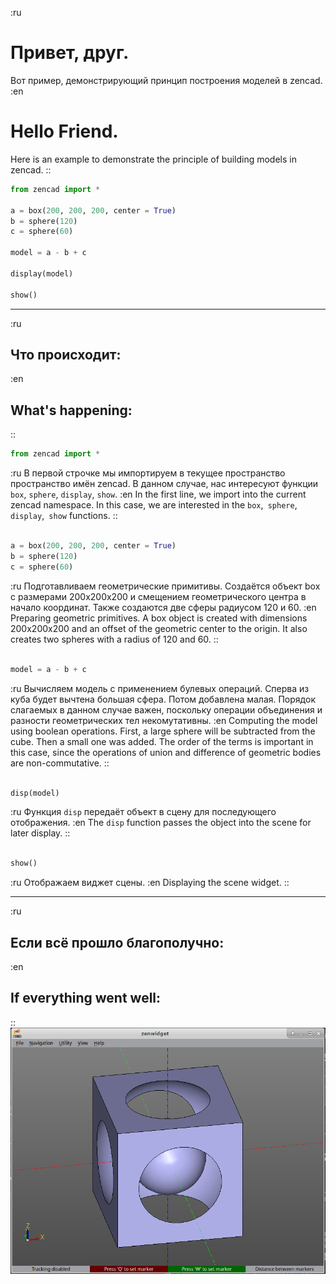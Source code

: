 :ru
# Привет, друг.

Вот пример, демонстрирующий принцип построения моделей в zencad.
:en
# Hello Friend.

Here is an example to demonstrate the principle of building models in zencad. 
::
```python
from zencad import *

a = box(200, 200, 200, center = True)
b = sphere(120)
c = sphere(60)

model = a - b + c

display(model)

show()
```

------------------
:ru
## Что происходит:
:en
## What's happening: 
::
```python
from zencad import *
```
:ru
В первой строчке мы импортируем в текущее пространство пространство имён zencad. В данном случае, нас интересуют функции `box`, `sphere`, `display`, `show`.
:en
In the first line, we import into the current zencad namespace. In this case, we are interested in the `box`,` sphere`, `display`,` show` functions. 
::
</br>
</br>


```python
a = box(200, 200, 200, center = True)
b = sphere(120)
c = sphere(60)
```
:ru
Подготавливаем геометрические примитивы. Создаётся объект box с размерами 200x200x200 и смещением геометрического центра в начало координат. Также создаются две сферы радиусом 120 и 60.
:en
Preparing geometric primitives. A box object is created with dimensions 200x200x200 and an offset of the geometric center to the origin. It also creates two spheres with a radius of 120 and 60. 
::
</br>
</br>


```python
model = a - b + c
```
:ru
Вычисляем модель с применением булевых операций. Сперва из куба будет вычтена большая сфера. Потом добавлена малая. Порядок слагаемых в данном случае важен, поскольку операции объединения и разности геометрических тел некомутативны.
:en
Computing the model using boolean operations. First, a large sphere will be subtracted from the cube. Then a small one was added. The order of the terms is important in this case, since the operations of union and difference of geometric bodies are non-commutative. 
::
</br>
</br>


```python
disp(model)
```
:ru
Функция `disp` передаёт объект в сцену для последующего отображения.
:en
The `disp` function passes the object into the scene for later display. 
::
</br>
</br>


```python
show()
```
:ru
Отображаем виджет сцены.
:en
Displaying the scene widget. 
::

---------------------------
:ru
## Если всё прошло благополучно:
:en
## If everything went well: 
::
![](../images/helloworld.png)
